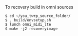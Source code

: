 To recovery build in omni sources

	$ cd ~/you_twrp_source_folder/
    $ . build/envsetup.sh
    $ lunch omni_midi_lte
    $ make -j2 recoveryimage
